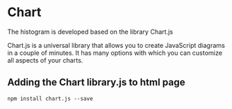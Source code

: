 # Chart
The histogram is developed based on the library Chart.js

Chart.js is a universal library that allows you to create JavaScript diagrams in a couple of minutes. 
It has many options with which you can customize all aspects of your charts.

## Adding the Chart library.js to html page
```
npm install chart.js --save
```
